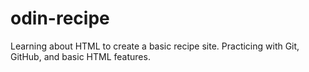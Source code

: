 # odin-recipe
Learning about HTML to create a basic recipe site. Practicing with Git, GitHub, and basic HTML features.